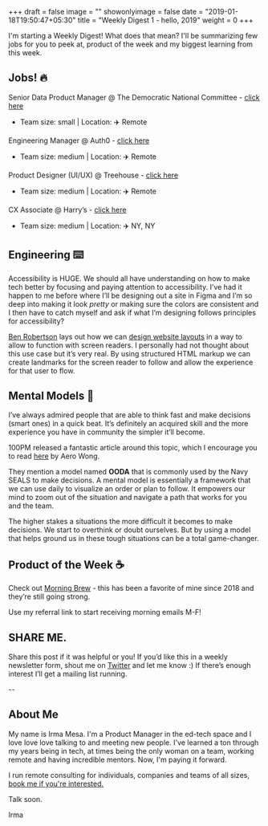 +++
draft = false
image = ""
showonlyimage = false
date = "2019-01-18T19:50:47+05:30"
title = "Weekly Digest 1 - hello, 2019"
weight = 0
+++

I'm starting a Weekly Digest! What does that mean? I'll be summarizing few jobs for you to peek at, product of the week and my biggest learning from this week.

<!--more-->

## Jobs! 🔥

Senior Data Product Manager @ The Democratic National Committee - [click here](https://jobs.lever.co/dnc/2bcc838f-b5fd-4733-9215-1c3aebdb0f57)

- Team size: small | Location: ✈️ Remote

Engineering Manager @ Auth0 - [click here](https://jobs.lever.co/auth0/863ee3a5-5b1a-4385-afb4-463464217729)

- Team size: medium | Location: ✈️ Remote

Product Designer (UI/UX) @ Treehouse - [click here](https://teamtreehouse.com/jobs/at-treehouse-d882dc89-32e7-4c7d-9527-bf6a50f153a8)

- Team size: medium | Location: ✈️ Remote

CX Associate @ Harry’s - [click here](https://boards.greenhouse.io/harrys/jobs/1493830)

- Team size: medium | Location: ✈️ NY, NY

## Engineering ⌨️

Accessibility is HUGE. We should all have understanding on how to make tech better by focusing and paying attention to accessibility. I’ve had it happen to me before where I’ll be designing out a site in Figma and I’m so deep into making it look _pretty_ or making sure the colors are consistent and I then have to catch myself and ask if what I’m designing follows principles for accessibility?

[Ben Robertson](https://benrobertson.io/) lays out how we can [design website layouts](https://medium.freecodecamp.org/how-to-design-website-layouts-for-screen-readers-347b7b06e9cc) in a way to allow to function with screen readers. I personally had not thought about this use case but it’s very real. By using structured HTML markup we can create landmarks for the screen reader to follow and allow the experience for that user to flow.

## Mental Models 🧠

I’ve always admired people that are able to think fast and make decisions (smart ones) in a quick beat. It’s definitely an acquired skill and the more experience you have in community the simpler it’ll become.

100PM released a fantastic article around this topic, which I encourage you to read [here](https://www.100productmanagers.com/articles/three-mental-models-for-product-managers) by Aero Wong.

They mention a model named **OODA** that is commonly used by the Navy SEALS to make decisions. A mental model is essentially a framework that we can use daily to visualize an order or plan to follow. It empowers our mind to zoom out of the situation and navigate a path that works for you and the team.

The higher stakes a situations the more difficult it becomes to make decisions. We start to overthink or doubt ourselves. But by using a model that helps ground us in these tough situations can be a total game-changer.

## Product of the Week ☕

Check out [Morning Brew](https://morningbrew.cmail19.com/t/j-l-xpdull-jiuriulijl-dl/) - this has been a favorite of mine since 2018 and they’re still going strong.

Use my referral link to start receiving morning emails M-F!

## SHARE ME.

Share this post if it was helpful or you! If you’d like this in a weekly newsletter form, shout me on [Twitter](https://twitter.com/_justirma) and let me know :) If there’s enough interest I’ll get a mailing list running.

--

## About Me

My name is Irma Mesa. I'm a Product Manager in the ed-tech space and I love love love talking to and meeting new people. I've learned a ton through my years being in tech, at times being the only woman on a team, working remote and having incredible mentors. Now, I'm paying it forward.

I run remote consulting for individuals, companies and teams of all sizes, [book me if you're interested.](/consulting/)

Talk soon.

Irma
